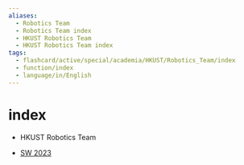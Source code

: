 ```yaml
---
aliases:
  - Robotics Team
  - Robotics Team index
  - HKUST Robotics Team
  - HKUST Robotics Team index
tags:
  - flashcard/active/special/academia/HKUST/Robotics_Team/index
  - function/index
  - language/in/English
---
```


# index

- HKUST Robotics Team

- [SW 2023](SW%202023/)
